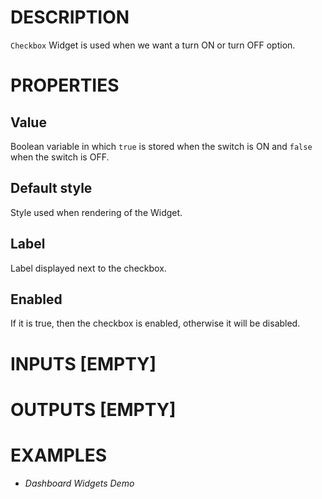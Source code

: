 # DESCRIPTION

`Checkbox` Widget is used when we want a turn ON or turn OFF option.

# PROPERTIES

## Value

Boolean variable in which `true` is stored when the switch is ON and `false` when the switch is OFF.

## Default style

Style used when rendering of the Widget.

## Label

Label displayed next to the checkbox.

## Enabled

If it is true, then the checkbox is enabled, otherwise it will be disabled.

# INPUTS [EMPTY]

# OUTPUTS [EMPTY]

# EXAMPLES

-   _Dashboard Widgets Demo_
